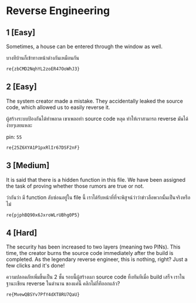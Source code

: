 # Reverse Engineering

## 1 [Easy]

Sometimes, a house can be entered through the window as well.

บางทีบ้านก็เข้าทางหน้าต่างกันเหมือนกัน

`re{zbCMD2NqhYL2zoER47OoWhJ3}`

## 2 [Easy]

The system creator made a mistake. They accidentally leaked the source code, which allowed us to easily reverse it.

ผู้สร้างระบบป้องกันได้ทำพลาด เขาเพลอทำ source code หลุด ทำให้เราสามารถ reverse มันได้ง่ายๆเลยแหละ

pin: `55`

`re{25Z6XYA1P1pxRlIr67DSF2nF}`

## 3 [Medium]

It is said that there is a hidden function in this file. We have been assigned the task of proving whether those rumors are true or not.

ว่ากันว่า มี function ลับซ่อนอยู่ใน file นี้ เราได้รับหน้าที่ที่จะพิสูจน์ว่าว่าข่าวลือพวกนั้นเป็นจริงหรือไม่

`re{pjphBQ90x6JxroWLrUBhg0P5}`

## 4 [Hard]

The security has been increased to two layers (meaning two PINs). This time, the creator burns the source code immediately after the build is completed. As the legendary reverse engineer, this is nothing, right? Just a few clicks and it's done!

ความปลอดภัยเพิ่มขึ้นเป็น 2 ชั้น รอบนี้ผู้สร้างเผา source code ทิ้งทันทีเมื่อ build เสร็จ เราในฐานะเชียน reverse ในตำนาน ของแค่นี้ คลิกไม่กี่ทีออกแล้ว?

`re{MvewQBSYv7PfY4dXT8RU7QaU}`
